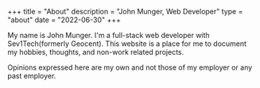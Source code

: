 +++
title = "About"
description = "John Munger, Web Developer"
type = "about"
date = "2022-06-30"
+++

My name is John Munger.  I'm a full-stack web developer with Sev1Tech(formerly Geocent).  This website is a place for me to document my hobbies, thoughts, and non-work related projects.

Opinions expressed here are my own and not those of my employer or any past employer.



